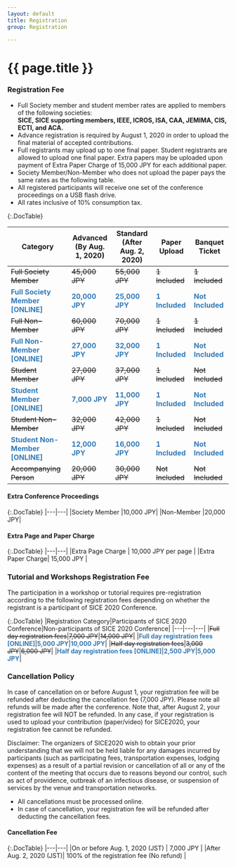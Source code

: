 ```yaml
---
layout: default
title: Registration
group: Registration

---
```


# {{ page.title }}

### Registration Fee

- Full Society member and student member rates are applied to members of the following societies: <br><b>SICE, SICE supporting members, IEEE, ICROS, ISA, CAA, JEMIMA, CIS, ECTI, and ACA.</b>
- Advance registration is required by August 1, 2020 in order to upload the final material of accepted contributions.
- Full registrants may upload up to one final paper. Student registrants are allowed to upload one final paper. Extra papers may be uploaded upon payment of Extra Paper Charge of 15,000 JPY for each additional paper. 
- Society Member/Non-Member who does not upload the paper pays the same rates as the following table.
- All registered participants will receive one set of the conference proceedings on a USB flash drive.
- All rates inclusive of 10% consumption tax.

{:.DocTable}

|Category           |Advanced<br>(By Aug. 1, 2020)|Standard<br>(After Aug. 2, 2020)|Paper Upload|Banquet Ticket|
|----|----|----|----|----|
|<del>Full Society Member</del>|<del>45,000 JPY</del>|<del>55,000 JPY</del>|<del>1 Included</del>|<del>1 Included</del>|
|**<font color="#337ab7">Full Society Member [ONLINE]</font>**|**<font color="#337ab7">20,000 JPY</font>**|**<font color="#337ab7">25,000 JPY</font>**|**<font color="#337ab7">1 Included</font>**|**<font color="#337ab7">Not Included</font>**|
|<del>Full Non-Member</del>|<del>60,000 JPY</del>|<del>70,000 JPY</del>|<del>1 Included</del>|<del>1 Included</del>|
|**<font color="#337ab7">Full Non-Member [ONLINE]</font>**|**<font color="#337ab7">27,000 JPY</font>**|**<font color="#337ab7">32,000 JPY</font>**|**<font color="#337ab7">1 Included</font>**|**<font color="#337ab7">Not Included</font>**|
|<del>Student Member</del>|<del>27,000 JPY</del>|<del>37,000 JPY</del>|<del>1 Included</del>|<del>Not Included</del>|
|**<font color="#337ab7">Student Member [ONLINE]</font>**|**<font color="#337ab7">7,000 JPY</font>**|**<font color="#337ab7">11,000 JPY</font>**|**<font color="#337ab7">1 Included</font>**|**<font color="#337ab7">Not Included</font>**|
|<del>Student Non-Member</del>|<del>32,000 JPY</del>|<del>42,000 JPY</del>|<del>1 Included</del>|<del>Not Included</del>|
|**<font color="#337ab7">Student Non-Member [ONLINE]</font>**|**<font color="#337ab7">12,000 JPY</font>**|**<font color="#337ab7">16,000 JPY</font>**|**<font color="#337ab7">1 Included</font>**|**<font color="#337ab7">Not Included</font>**|
|<del>Accompanying Person</del>|<del>20,000 JPY</del>|<del>30,000 JPY</del>|<del>Not Included</del>|<del>Not Included</del>|

#### Extra Conference Proceedings

{:.DocTable}
|---|---|
|Society Member |10,000 JPY|
|Non-Member     |20,000 JPY|


#### Extra Page and Paper Charge 

{:.DocTable}
|---|---|
|Extra Page Charge | 10,000 JPY per page |
|Extra Paper Charge| 15,000 JPY |

### Tutorial and Workshops Registration Fee

The participation in a workshop or tutorial requires pre-registration according to the following registration fees depending on whether the registrant is a participant of SICE 2020 Conference.

{:.DocTable}
|Registration Category|Participants of SICE 2020 Conference|Non-participants of SICE 2020 Conference|
|---|---|---|
|<del>Full day registration fees</del>|<del>7,000 JPY</del>|<del>14,000 JPY</del>|
|**<font color="#337ab7">Full day registration fees [ONLINE]</font>**|**<font color="#337ab7">5,000 JPY</font>**|**<font color="#337ab7">10,000 JPY</font>**|
|<del>Half day registration fees</del>|<del>3,000 JPY</del>|<del>6,000 JPY</del>|
|**<font color="#337ab7">Half day registration fees [ONLINE]</font>**|**<font color="#337ab7">2,500 JPY</font>**|**<font color="#337ab7">5,000 JPY</font>**|

### Cancellation Policy

In case of cancellation on or before August 1, your registration fee will be refunded after deducting the cancellation fee (7,000 JPY). Please note all refunds will be made after the conference. Note that, after August 2, your registration fee will NOT be refunded. In any case, if your registration is used to upload your contribution (paper/video) for SICE2020, your registration fee cannot be refunded.

Disclaimer: The organizers of SICE2020 wish to obtain your prior understanding that we will not be held liable for any damages incurred by participants (such as participating fees, transportation expenses, lodging expenses) as a result of a partial revision or cancellation of all or any of the content of the meeting that occurs due to reasons beyond our control, such as act of providence, outbreak of an infectious disease, or suspension of services by the venue and transportation networks.

- All cancellations must be processed online.
- In case of cancellation, your registration fee will be refunded after deducting the cancellation fees. 

#### Cancellation Fee 

{:.DocTable}
|---|---|
|On or before Aug. 1, 2020 (JST) | 7,000 JPY |
|After Aug. 2, 2020 (JST)| 100% of the registration fee (No refund) |

